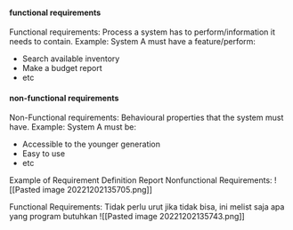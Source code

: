 #### functional requirements
Functional requirements: Process a system has to perform/information it needs to contain.
Example: 
System A must have a feature/perform:
- Search available inventory
- Make a budget report
- etc

#### non-functional requirements
Non-Functional requirements: Behavioural properties that the system must have.
Example:
System A must be:
- Accessible to the younger generation
- Easy to use
- etc

Example of Requirement Definition Report
Nonfunctional Requirements:
![[Pasted image 20221202135705.png]]

Functional Requirements:
Tidak perlu urut jika tidak bisa, ini melist saja apa yang program butuhkan
![[Pasted image 20221202135743.png]]
